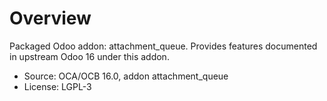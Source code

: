 # Overview

Packaged Odoo addon: attachment_queue. Provides features documented in upstream Odoo 16 under this addon.

- Source: OCA/OCB 16.0, addon attachment_queue
- License: LGPL-3
